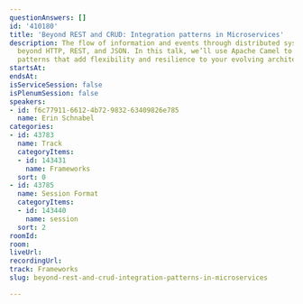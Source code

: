 ```yaml
---
questionAnswers: []
id: '410180'
title: 'Beyond REST and CRUD: Integration patterns in Microservices'
description: The flow of information and events through distributed systems goes well
  beyond HTTP, REST, and JSON. In this talk, we’ll use Apache Camel to explore integration
  patterns that add flexibility and resilience to your evolving architecture.
startsAt: 
endsAt: 
isServiceSession: false
isPlenumSession: false
speakers:
- id: f6c77911-6612-4b72-9832-63409826e785
  name: Erin Schnabel
categories:
- id: 43783
  name: Track
  categoryItems:
  - id: 143431
    name: Frameworks
  sort: 0
- id: 43785
  name: Session Format
  categoryItems:
  - id: 143440
    name: session
  sort: 2
roomId: 
room: 
liveUrl: 
recordingUrl: 
track: Frameworks
slug: beyond-rest-and-crud-integration-patterns-in-microservices

---
```

